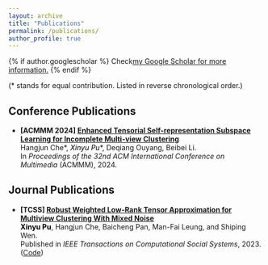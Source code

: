 ```yaml
---
layout: archive
title: "Publications"
permalink: /publications/
author_profile: true
---
```


{% if author.googlescholar %}
  Check<u><a href="{{author.googlescholar}}">my Google Scholar for more information</a>.</u>
{% endif %}

(* stands for equal contribution. Listed in reverse chronological order.) 
## Conference Publications
*   **\[ACMMM 2024\] [Enhanced Tensorial Self-representation Subspace Learning for Incomplete Multi-view Clustering](https://openreview.net/forum?id=yhKR1rIpWE)**  
    Hangjun Che\*, **<font color="black">Xinyu Pu*</font>**, Deqiang Ouyang, Beibei Li.   
    In *Proceedings of the 32nd ACM International Conference on Multimedia* (ACMMM), 2024.  

    
## Journal Publications  
*   **\[TCSS\] [Robust Weighted Low-Rank Tensor Approximation for Multiview Clustering With Mixed Noise](https://ieeexplore.ieee.org/document/10367779/)**  
    **<font color="black">Xinyu Pu</font>**, Hangjun Che, Baicheng Pan, Man-Fai Leung, and Shiping Wen.  
    Published in *IEEE Transactions on Computational Social Systems*, 2023.  
    ([Code]( https://github.com/xinyu-pu/TCSS2023-RWLTA-code-improved.git ))
<!-- *   **\[Mathematics\] [Robust Low-Rank Graph Multi-View Clustering via Cauchy Norm Minimization](https://www.mdpi.com/2227-7390/11/13/2940)**  
    **<font color="black">Xinyu Pu</font>**, Hangjun Che, Baicheng Pan.  
    Published in *Mathematics*, 2023   -->
